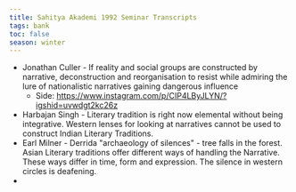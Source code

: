 ```yaml
---
title: Sahitya Akademi 1992 Seminar Transcripts
tags: bank
toc: false
season: winter
---
```



* Jonathan Culler - If reality and social groups are constructed by narrative, deconstruction and reorganisation to resist while admiring the lure of nationalistic narratives gaining dangerous influence
	* Side: https://www.instagram.com/p/CIP4LByJLYN/?igshid=uvwdgt2kc26z
* Harbajan Singh - Literary tradition is right now elemental without being integrative. Western lenses for looking at narratives cannot be used to construct Indian Literary Traditions. 
* Earl Milner - Derrida "archaeology of silences" - tree falls in the forest. Asian Literary traditions offer different ways of handling the Narrative. These ways differ in time, form and expression. The silence in western circles is deafening.
* 